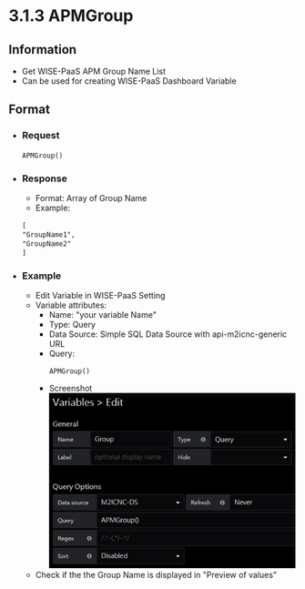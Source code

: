 # 3.1.3 APMGroup

## Information

* Get WISE-PaaS APM Group Name List
* Can be used for creating WISE-PaaS Dashboard Variable

## Format

* ### Request

  ```
  APMGroup()
  ```

* ### Response 
  * Format: Array of Group Name
  * Example:
  ``` 
  [
  "GroupName1", 
  "GroupName2"
  ]
  ```

* ### Example

  * Edit Variable in WISE-PaaS Setting     
  * Variable attributes:   
    * Name: "your variable Name"   
    * Type: Query   
    * Data Source: Simple SQL Data Source with api-m2icnc-generic URL   
    * Query:  
      ```
      APMGroup()
      ```
    * Screenshot   
      ![](/images/3.1.3-APMGroup-setting.jpg)
  * Check if the the Group Name is displayed in "Preview of values"
